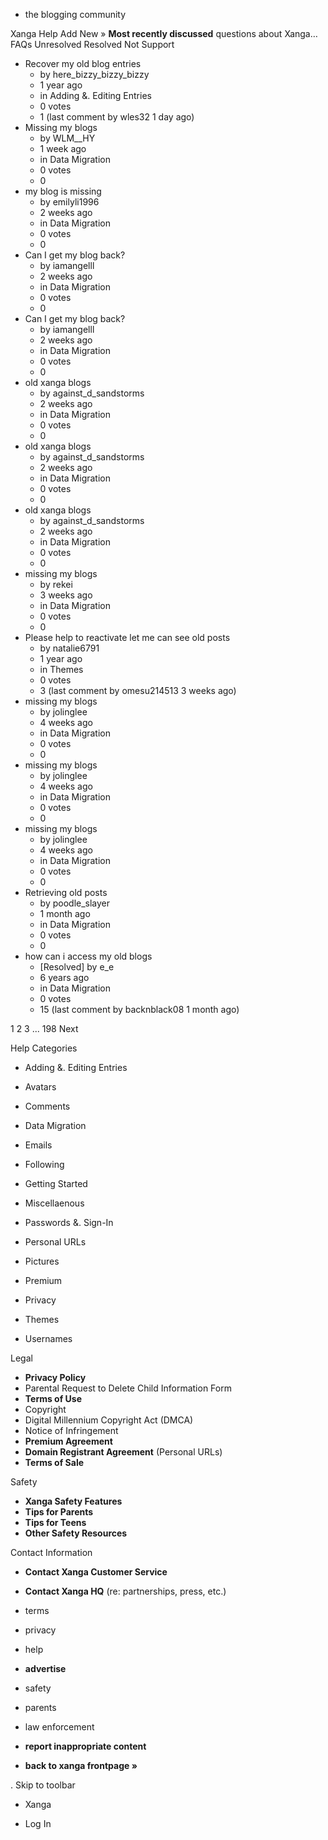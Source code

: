 *   the blogging community

Xanga Help Add New » **Most recently discussed** questions about Xanga… FAQs Unresolved Resolved Not Support

*   Recover my old blog entries
    *   by here\_bizzy\_bizzy\_bizzy
    *   1 year ago
    *   in Adding &. Editing Entries
    *   0 votes
    *   1 (last comment by wles32 1 day ago)
*   Missing my blogs
    *   by WLM\_\_HY
    *   1 week ago
    *   in Data Migration
    *   0 votes
    *   0
*   my blog is missing
    *   by emilyli1996
    *   2 weeks ago
    *   in Data Migration
    *   0 votes
    *   0
*   Can I get my blog back?
    *   by iamangelll
    *   2 weeks ago
    *   in Data Migration
    *   0 votes
    *   0
*   Can I get my blog back?
    *   by iamangelll
    *   2 weeks ago
    *   in Data Migration
    *   0 votes
    *   0
*   old xanga blogs
    *   by against\_d\_sandstorms
    *   2 weeks ago
    *   in Data Migration
    *   0 votes
    *   0
*   old xanga blogs
    *   by against\_d\_sandstorms
    *   2 weeks ago
    *   in Data Migration
    *   0 votes
    *   0
*   old xanga blogs
    *   by against\_d\_sandstorms
    *   2 weeks ago
    *   in Data Migration
    *   0 votes
    *   0
*   missing my blogs
    *   by rekei
    *   3 weeks ago
    *   in Data Migration
    *   0 votes
    *   0
*   Please help to reactivate let me can see old posts
    *   by natalie6791
    *   1 year ago
    *   in Themes
    *   0 votes
    *   3 (last comment by omesu214513 3 weeks ago)
*   missing my blogs
    *   by jolinglee
    *   4 weeks ago
    *   in Data Migration
    *   0 votes
    *   0
*   missing my blogs
    *   by jolinglee
    *   4 weeks ago
    *   in Data Migration
    *   0 votes
    *   0
*   missing my blogs
    *   by jolinglee
    *   4 weeks ago
    *   in Data Migration
    *   0 votes
    *   0
*   Retrieving old posts
    *   by poodle\_slayer
    *   1 month ago
    *   in Data Migration
    *   0 votes
    *   0
*   how can i access my old blogs
    *   \[Resolved\] by e\_e
    *   6 years ago
    *   in Data Migration
    *   0 votes
    *   15 (last comment by backnblack08 1 month ago)

1 2 3 ... 198 Next

Help Categories

*   Adding &. Editing Entries
*   Avatars
*   Comments
*   Data Migration
*   Emails
*   Following
*   Getting Started
*   Miscellaenous

*   Passwords &. Sign-In
*   Personal URLs
*   Pictures
*   Premium
*   Privacy
*   Themes
*   Usernames

Legal

*   **Privacy Policy**
*   Parental Request to Delete Child Information Form
*   **Terms of Use**
*   Copyright
*   Digital Millennium Copyright Act (DMCA)
*   Notice of Infringement
*   **Premium Agreement**
*   **Domain Registrant Agreement** (Personal URLs)
*   **Terms of Sale**

Safety

*   **Xanga Safety Features**
*   **Tips for Parents**
*   **Tips for Teens**
*   **Other Safety Resources**

Contact Information

*   **Contact Xanga Customer Service**
*   **Contact Xanga HQ** (re: partnerships, press, etc.)

*   terms
*   privacy
*   help
*   **advertise**

*   safety
*   parents
*   law enforcement
*   **report inappropriate content**

*   **back to xanga frontpage »**

<img src="http://pixel.quantserve.com/pixel/p-87h-iNOVooym2.gif" style="display: none" height="1" width="1" alt="Quantcast"/>. Skip to toolbar

*   Xanga

*   Log In